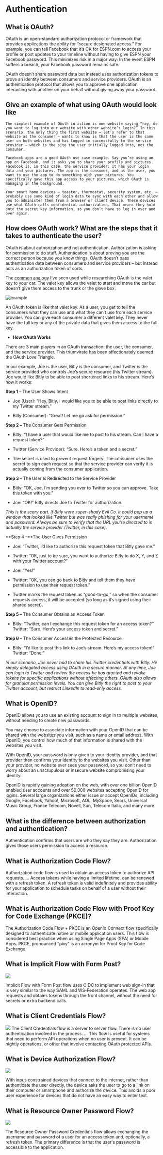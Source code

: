 # Authentication

## What is OAuth?

OAuth is an open-standard authorization protocol or framework that provides applications the ability for “secure designated access.” For example, you can tell Facebook that it’s OK for ESPN.com to access your profile or post updates to your timeline without having to give ESPN your Facebook password. This minimizes risk in a major way: In the event ESPN suffers a breach, your Facebook password remains safe.

OAuth doesn’t share password data but instead uses authorization tokens to prove an identity between consumers and service providers. OAuth is an authentication protocol that allows you to approve one application interacting with another on your behalf without giving away your password.

## Give an example of what using OAuth would look like

~~~
The simplest example of OAuth in action is one website saying “hey, do you want to log into our website with other website’s login?” In this scenario, the only thing the first website – let’s refer to that website as the consumer – wants to know is that the user is the same user on both websites and has logged in successfully to the service provider – which is the site the user initially logged into, not the consumer.

Facebook apps are a good OAuth use case example. Say you’re using an app on Facebook, and it asks you to share your profile and pictures. Facebook is, in this case, the service provider: it has your login data and your pictures. The app is the consumer, and as the user, you want to use the app to do something with your pictures. You specifically gave this app access to your pictures, which OAuth is managing in the background.

Your smart home devices – toaster, thermostat, security system, etc. – probably use some kind of login data to sync with each other and allow you to administer them from a browser or client device. These devices use what OAuth calls confidential authorization. That means they hold onto the secret key information, so you don’t have to log in over and over again.
~~~

## How does OAuth work? What are the steps that it takes to authenticate the user?

OAuth is about authorization and not authentication. Authorization is asking for permission to do stuff. Authentication is about proving you are the correct person because you know things. OAuth doesn’t pass authentication data between consumers and service providers – but instead acts as an authorization token of sorts.

The [common analogy](https://oauth.net/about/introduction/) I’ve seen used while researching OAuth is the valet key to your car. The valet key allows the valet to start and move the car but doesn’t give them access to the trunk or the glove box.

![example](https://blogvaronis2.wpengine.com/wp-content/uploads/2012/04/oauth-explained-960x584.png)

An OAuth token is like that valet key. As a user, you get to tell the consumers what they can use and what they can’t use from each service provider. You can give each consumer a different valet key. They never have the full key or any of the private data that gives them access to the full key.

- **How OAuth Works**

There are 3 main players in an OAuth transaction: the user, the consumer, and the service provider.  This triumvirate has been affectionately deemed the OAuth Love Triangle.

In our example, Joe is the user, Bitly is the consumer, and Twitter is the service provided who controls Joe’s secure resource (his Twitter stream).  Joe would like Bitly to be able to post shortened links to his stream.  Here’s how it works:

**Step 1** – The User Shows Intent

- Joe (User): “Hey, Bitly, I would like you to be able to post links directly to my Twitter stream.”
  
- Bitly (Consumer): “Great! Let me go ask for permission.”

**Step 2 –** The Consumer Gets Permission

- Bitly: “I have a user that would like me to post to his stream. Can I have a request token?”

- Twitter (Service Provider): “Sure.  Here’s a token and a secret.”

- The secret is used to prevent request forgery.  The consumer uses the secret to sign each request so that the service provider can verify it is actually coming from the consumer application.

**Step 3 –** The User Is Redirected to the Service Provider

- Bitly: “OK, Joe.  I’m sending you over to Twitter so you can approve.  Take this token with you.”

- Joe: “OK!” Bitly directs Joe to Twitter for authorization.

*This is the scary part. If Bitly were super-shady Evil Co. it could pop up a window that looked like Twitter but was really phishing for your username and password.  Always be sure to verify that the URL you’re directed to is actually the service provider (Twitter, in this case).*

**Step 4 –**The User Gives Permission

- Joe: “Twitter, I’d like to authorize this request token that Bitly gave me.”

- Twitter: “OK, just to be sure, you want to authorize Bitly to do X, Y, and Z with your Twitter account?”

- Joe: “Yes!”

- Twitter: “OK, you can go back to Bitly and tell them they have permission to use their request token.”

- Twitter marks the request token as “good-to-go,” so when the consumer requests access, it will be accepted (so long as it’s signed using their shared secret).

**Step 5 –** The Consumer Obtains an Access Token

- Bitly: “Twitter, can I exchange this request token for an access token?”
Twitter: “Sure.  Here’s your access token and secret.”

**Step 6 –** The Consumer Accesses the Protected Resource

- Bitly: “I’d like to post this link to Joe’s stream.  Here’s my access token!”
Twitter: “Done!”

*In our scenario, Joe never had to share his Twitter credentials with Bitly.  He simply delegated access using OAuth in a secure manner.  At any time, Joe can login to Twitter and review the access he has granted and revoke tokens for specific applications without affecting others.  OAuth also allows for granular permission levels.  You can give Bitly the right to post to your Twitter account, but restrict LinkedIn to read-only access.*


## What is OpenID?

OpenID allows you to use an existing account to sign in to multiple websites, without needing to create new passwords.

You may choose to associate information with your OpenID that can be shared with the websites you visit, such as a name or email address. With OpenID, you control how much of that information is shared with the websites you visit.

With OpenID, your password is only given to your identity provider, and that provider then confirms your identity to the websites you visit.  Other than your provider, no website ever sees your password, so you don’t need to worry about an unscrupulous or insecure website compromising your identity.

OpenID is rapidly gaining adoption on the web, with over one billion OpenID enabled user accounts and over 50,000 websites accepting OpenID for logins.  Several large organizations either issue or accept OpenIDs, including Google, Facebook, Yahoo!, Microsoft, AOL, MySpace, Sears, Universal Music Group, France Telecom, Novell, Sun, Telecom Italia, and many more.

## What is the difference between authorization and authentication?

Authentication confirms that users are who they say they are. Authorization gives those users permission to access a resource.

## What is Authorization Code Flow?


Authorization code flow is used to obtain an access token to authorize API requests. ... Access tokens while having a limited lifetime, can be renewed with a refresh token. A refresh token is valid indefinitely and provides ability for your application to schedule tasks on behalf of a user without their interaction.

## What is Authorization Code Flow with Proof Key for Code Exchange (PKCE)?


The Authorization Code Flow + PKCE is an OpenId Connect flow specifically designed to authenticate native or mobile application users. This flow is considered best practice when using Single Page Apps (SPA) or Mobile Apps. PKCE, pronounced “pixy” is an acronym for Proof Key for Code Exchange.

## What is Implicit Flow with Form Post?

![](https://images.ctfassets.net/cdy7uua7fh8z/6m0uE4E7Hpzbdhyh9dEuYK/e36c910ff47a7540bf27e23c02822624/auth-sequence-implicit-form-post.png)

Implicit Flow with Form Post flow uses OIDC to implement web sign-in that is very similar to the way SAML and WS-Federation operates. The web app requests and obtains tokens through the front channel, without the need for secrets or extra backend calls.

## What is Client Credentials Flow?

![](https://curity.io/images/resources/standards/oauth/flows/cc-flow-01.svg?v=20210408
)
The Client Credentials flow is a server to server flow. There is no user authentication involved in the process. ... This flow is useful for systems that need to perform API operations when no user is present. It can be nightly operations, or other that involve contacting OAuth protected APIs.

## What is Device Authorization Flow?

![](https://images.ctfassets.net/cdy7uua7fh8z/1A6jpG3W1H6SC9ZK92NyKd/40af53209f90a7c392f621f329fb4424/auth-sequence-device-auth.png)

With input-constrained devices that connect to the internet, rather than authenticate the user directly, the device asks the user to go to a link on their computer or smartphone and authorize the device. This avoids a poor user experience for devices that do not have an easy way to enter text.

## What is Resource Owner Password Flow?

![](https://www.oreilly.com/library/view/getting-started-with/9781449317843/httpatomoreillycomsourceoreillyimages986441.png)


The Resource Owner Password Credentials flow allows exchanging the username and password of a user for an access token and, optionally, a refresh token. The primary difference is that the user's password is accessible to the application.
